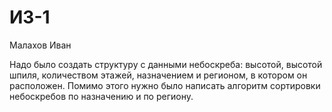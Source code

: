 # ИЗ-1
Малахов Иван

Надо было создать структуру с данными небоскреба: высотой, высотой шпиля, количеством этажей, назначением и регионом, в котором он расположен. Помимо этого нужно было написать алгоритм сортировки небоскребов по назначению и по региону.

